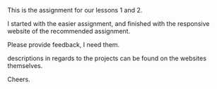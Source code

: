 This is the assignment for our lessons 1 and 2.

I started with the easier assignment, and finished with the responsive website of the recommended assignment.

Please provide feedback, I need them. 

descriptions in regards to the projects can be found on the websites themselves.

Cheers.
